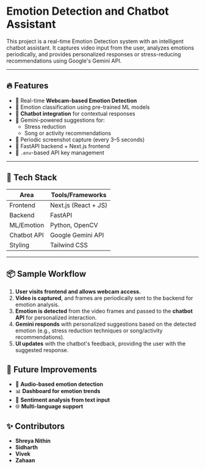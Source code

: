 # Emotion Detection and Chatbot Assistant

This project is a real-time Emotion Detection system with an intelligent chatbot assistant. It captures video input from the user, analyzes emotions periodically, and provides personalized responses or stress-reducing recommendations using Google's Gemini API.

---

## 🔥 Features

- 🎥 Real-time **Webcam-based Emotion Detection**
- 🧠 Emotion classification using pre-trained ML models
- 🤖 **Chatbot integration** for contextual responses
- 💬 Gemini-powered suggestions for:
  - Stress reduction
  - Song or activity recommendations
- 📸 Periodic screenshot capture (every 3–5 seconds)
- 📡 FastAPI backend + Next.js frontend
- 🔐 `.env`-based API key management

---

## 🧩 Tech Stack

| Area         | Tools/Frameworks         |
|--------------|--------------------------|
| Frontend     | Next.js (React + JS)     |
| Backend      | FastAPI                  |
| ML/Emotion   | Python, OpenCV           |
| Chatbot API  | Google Gemini API        |
| Styling      | Tailwind CSS             |

---

## 📦 Sample Workflow

1. **User visits frontend and allows webcam access.**
2. **Video is captured**, and frames are periodically sent to the backend for emotion analysis.
3. **Emotion is detected** from the video frames and passed to the **chatbot API** for personalized interaction.
4. **Gemini responds** with personalized suggestions based on the detected emotion (e.g., stress reduction techniques or song/activity recommendations).
5. **UI updates** with the chatbot's feedback, providing the user with the suggested response.


## 🧪 Future Improvements

- 🎯 **Audio-based emotion detection**
- 📊 **Dashboard for emotion trends**
- 🧬 **Sentiment analysis from text input**
- 🌐 **Multi-language support**

## ✨ Contributors

- **Shreya Nithin** 
- **Sidharth** 
- **Vivek** 
- **Zahaan** 